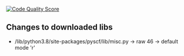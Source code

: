 [![Code Quality Score](https://www.code-inspector.com/project/29093/score/svg)](https://frontend.code-inspector.com/public/project/29093/C-VQE/dashboard)


## Changes to downloaded libs

* /lib/python3.8/site-packages/pyscf/lib/misc.py -> raw 46 -> default mode 'r'
  

